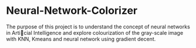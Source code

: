# Neural-Network-Colorizer
The purpose of this project is to understand the concept of neural networks
in Articial Intelligence and explore colourization of the gray-scale image with
KNN, Kmeans and neural network using gradient decent.
